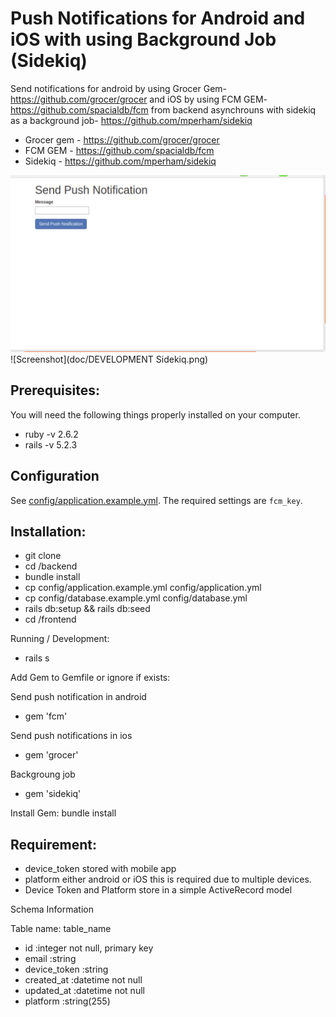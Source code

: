 # Push Notifications for Android and iOS with using Background Job (Sidekiq)

Send notifications for android by using Grocer Gem- https://github.com/grocer/grocer and
iOS by using FCM GEM- https://github.com/spacialdb/fcm from backend asynchrouns with
sidekiq as a background job- https://github.com/mperham/sidekiq

* Grocer gem - https://github.com/grocer/grocer
* FCM GEM - https://github.com/spacialdb/fcm
* Sidekiq - https://github.com/mperham/sidekiq

![Screenshot](doc/send_notifcation.png)
![Screenshot](doc/DEVELOPMENT  Sidekiq.png)

## Prerequisites:
You will need the following things properly installed on your computer.
* ruby -v 2.6.2
* rails -v 5.2.3


## Configuration
See [config/application.example.yml](https://github.com/rorong/push_notification/blob/master/config/application.example.yml).
The required settings are `fcm_key`.


## Installation:
* git clone <repository-url>
* cd <repository>/backend
* bundle install
* cp config/application.example.yml config/application.yml
* cp config/database.example.yml config/database.yml
* rails db:setup && rails db:seed
* cd <repository>/frontend

Running / Development:
* rails s

Add Gem to Gemfile or ignore if exists:

Send push notification in android
* gem 'fcm'

Send push notifications in ios
* gem 'grocer'

Backgroung job
* gem 'sidekiq'

Install Gem:
bundle install

## Requirement:
* device_token stored with mobile app
* platform either android or iOS this is required due to multiple devices.
* Device Token and Platform store in a simple ActiveRecord model

Schema Information

Table name: table_name
* id         :integer          not null, primary key
* email      :string
* device_token      :string
* created_at :datetime         not null
* updated_at :datetime         not null
* platform   :string(255)
